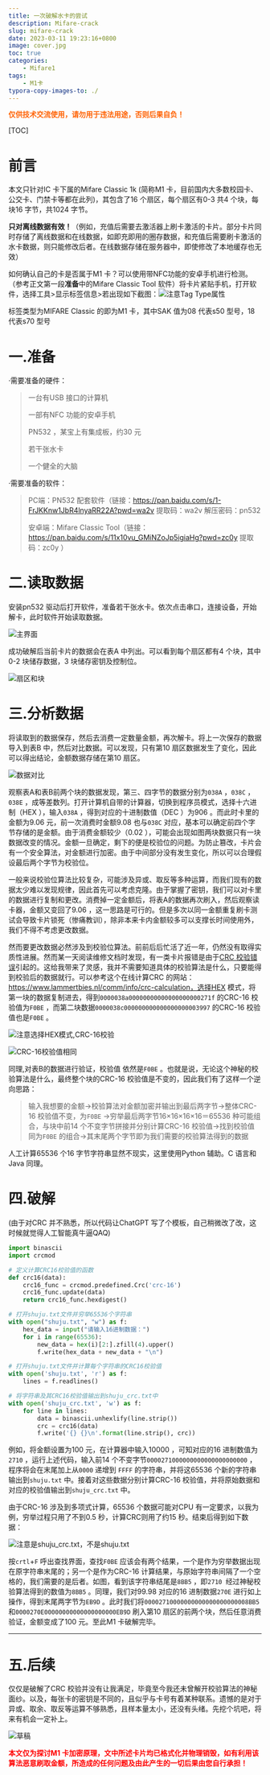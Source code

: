 ```yaml
---
title: 一次破解水卡的尝试
description: Mifare-crack
slug: mifare-crack
date: 2023-03-11 19:23:16+0800
image: cover.jpg
toc: true
categories:
    - Mifare1
tags:
    - M1卡
typora-copy-images-to: ./
---
```


<body>
  <div id="dialog" style="display: none; position: fixed; top: 0; left: 0; width: 100%; height: 100%; background-color: rgba(0, 0, 0, 0.5); z-index: 9999;">
    <div style="position: absolute; top: 50%; left: 50%; transform: translate(-50%, -50%); background-color: white; padding: 20px; border-radius: 5px;">
      <p><font color=#FF0000>**本文仅为探讨M1 卡加密原理，文中所述卡片均已格式化并物理销毁，如有利用该算法恶意刷取金额，所造成的任何问题及由此产生的一切后果由您自行承担！**</font></p>
      <button onclick="closeDialog()" style="background-color: #4CAF50; color: white; border: none; padding: 10px 20px; text-align: center; text-decoration: none; display: inline-block; font-size: 16px; border-radius: 5px; cursor: pointer;">我已知晓并同意</button>
    </div>
  </div>

  <script>
    window.onload = function() {
      openDialog();
    }

    function openDialog() {
      document.getElementById('dialog').style.display = 'block';
    }
    
    function closeDialog() {
      document.getElementById('dialog').style.display = 'none';
    }
  </script>
</body>

**<font color=#FF6100>仅供技术交流使用，请勿用于违法用途，否则后果自负！</font>**

[TOC]



# 前言

本文只针对IC 卡下属的Mifare Classic 1k (简称M1 卡，目前国内大多数校园卡、公交卡、门禁卡等都在此列)，其包含了16 个扇区，每个扇区有0-3 共4 个块，每块16 字节，共1024 字节。

**只对离线数据有效！**（例如，充值后需要去激活器上刷卡激活的卡片。部分卡片同时存储了离线数据和在线数据，如即充即用的圈存数据，和充值后需要刷卡激活的水卡数据，则只能修改后者。在线数据存储在服务器中，即使修改了本地缓存也无效）

如何确认自己的卡是否属于M1 卡？可以使用带NFC功能的安卓手机进行检测。（参考正文第一段**准备**中的Mifare Classic Tool 软件）将卡片紧贴手机，打开软件，选择工具>显示标签信息>若出现如下截图：![注意Tag Type属性](mct.jpg)

标签类型为MIFARE Classic 的即为M1 卡，其中SAK 值为08 代表s50 型号，18 代表s70 型号



# 一.准备

·需要准备的硬件：

> 一台有USB 接口的计算机
>
> 一部有NFC 功能的安卓手机
>
> PN532 ，某宝上有集成板，约30 元
>
> 若干张水卡
>
> 一个健全的大脑

·需要准备的软件：

> PC端：PN532 配套软件（链接：https://pan.baidu.com/s/1-FrJKKnw1JbR4lnyaRR22A?pwd=wa2v 提取码：wa2v  解压密码：pn532
>
> 安卓端：Mifare Classic Tool（链接：https://pan.baidu.com/s/11x10vu_GMiNZoJp5igiaHg?pwd=zc0y 提取码：zc0y ）
> 

# 二.读取数据

安装pn532 驱动后打开软件，准备若干张水卡。依次点击串口，连接设备，开始解卡，此时软件开始读取数据。

![主界面](pn532start.png)

成功破解后当前卡片的数据会在表A 中列出。可以看到每个扇区都有4 个块，其中0-2 块储存数据，3 块储存密钥及控制位。

![扇区和块](dumpintro.png)

# 三.分析数据

将读取到的数据保存，然后去消费一定数量金额，再次解卡。将上一次保存的数据导入到表B 中，然后对比数据。可以发现，只有第10 扇区数据发生了变化，因此可以得出结论，金额数据存储在第10 扇区。

![数据对比](908906.png)

观察表A和表B前两个块的数据发现，第三、四字节的数据分别为`038A` ，`038C` ，`038E` ，成等差数列。打开计算机自带的计算器，切换到程序员模式，选择十六进制（HEX ），输入`038A` ，得到对应的十进制数值（DEC ）为906 。而此时卡里的金额为9.06 元，前一次消费时金额9.08 也与`038C` 对应，基本可以确定前四个字节存储的是金额。由于消费金额较少（0.02 ），可能会出现如图两块数据只有一块数据改变的情况。金额一旦确定，剩下的便是校验位的问题。为防止篡改，卡片会有一个安全算法，对金额进行加密。由于中间部分没有发生变化，所以可以合理假设最后两个字节为校验位。

一般来说校验位算法比较复杂，可能涉及异或、取反等多种运算，而我们现有的数据太少难以发现规律，因此首先可以考虑克隆。由于掌握了密钥，我们可以对卡里的数据进行复制和更改。消费掉一定金额后，将表A的数据再次刷入，然后观察读卡器，金额又变回了9.06 ，这一思路是可行的。但是多次以同一金额重复刷卡测试会导致卡片锁死（惨痛教训），除非本来卡内金额较多可以支撑长时间使用外，我们不得不考虑更改数据。

然而要更改数据必然涉及到校验位算法。前前后后忙活了近一年，仍然没有取得实质性进展。然而某一天阅读维修文档时发现，有一类卡片报错是由于<u>CRC 校验错误</u>引起的。这给我带来了灵感，我并不需要知道具体的校验算法是什么，只要能得到校验后的数据就行。可以参考这个在线计算CRC 的网站：https://www.lammertbies.nl/comm/info/crc-calculation，选择HEX 模式，将第一块的数据复制进去，得到`0000038a00000000000000000000271f` 的CRC-16 校验值为`F0BE` ，而第二块数据`0000038c000000000000000000003997` 的CRC-16 校验值也是`F0BE` 。

![注意选择HEX模式,CRC-16校验](f0be1.png)

![CRC-16校验值相同](f0be2.png)

同理,对表B的数据进行验证，校验值 依然是`F0BE` 。也就是说，无论这个神秘的校验算法是什么，最终整个块的CRC-16 校验值是不变的，因此我们有了这样一个逆向思路：

> 输入我想要的金额→校验算法对金额加密并输出到最后两字节→整体CRC-16 校验值不变，为`F0BE` →穷举最后两字节16×16×16×16＝65536 种可能组合，与块中前14 个不变字节拼接并分别计算CRC-16 校验值→找到校验值同为`F0BE` 的组合→其末尾两个字节即为我们需要的校验算法得到的数据

人工计算65536 个16 字节字符串显然不现实，这里使用Python 辅助。C 语言和Java 同理。

# 四.破解

(由于对CRC 并不熟悉，所以代码让ChatGPT 写了个模板，自己稍微改了改，这时候就觉得人工智能真牛逼QAQ)



```python
import binascii
import crcmod

# 定义计算CRC16校验值的函数
def crc16(data):
    crc16_func = crcmod.predefined.Crc('crc-16')
    crc16_func.update(data)
    return crc16_func.hexdigest()

# 打开shuju.txt文件并穷举65536个字符串
with open("shuju.txt", "w") as f:
    hex_data = input("请输入16进制数据：")
    for i in range(65536):
        new_data = hex(i)[2:].zfill(4).upper()
        f.write(hex_data + new_data + "\n")

# 打开shuju.txt文件并计算每个字符串的CRC16校验值
with open('shuju.txt', 'r') as f:
    lines = f.readlines()

# 将字符串及其CRC16校验值输出到shuju_crc.txt中
with open('shuju_crc.txt', 'w') as f:
    for line in lines:
        data = binascii.unhexlify(line.strip())
        crc = crc16(data)
        f.write('{} {}\n'.format(line.strip(), crc))

```

例如，将金额设置为100 元，在计算器中输入10000 ，可知对应的16 进制数值为`2710` ，运行上述代码，输入前14 个不变字节`0000271000000000000000000000` ，程序将会在末尾加上从`0000` 递增到 `FFFF` 的字符串，并将这65536 个新的字符串输出到`shuju.txt` 中。接着对这些数据分别计算CRC-16 校验值，并将原始数据和对应的校验值输出到`shuju_crc.txt` 中。

由于CRC-16 涉及到多项式计算，65536 个数据可能对CPU 有一定要求，以我为例，穷举过程只用了不到0.5 秒，计算CRC则用了约15 秒。结束后得到如下数据：

![注意是shuju_crc.txt，不是shuju.txt](8bb5.png)

按`crtl`+`F` 呼出查找界面，查找`F0BE` 应该会有两个结果，一个是作为穷举数据出现在原字符串末尾的；另一个是作为CRC-16 计算结果，与原始字符串间隔了一个空格的，我们需要的是后者。如图，看到该字符串结尾是`8BB5` ，即`2710 `经过神秘校验算法得到的数值为`8BB5` 。同理，我们对99.98 对应的16 进制数据`270E` 进行如上操作，得到末尾两字节为`EB9D` 。此时我们将`00002710000000000000000000008BB5` 和`0000270E00000000000000000000EB9D` 刷入第10 扇区的前两个块，然后任意消费验证，金额变成了100 元。至此M1 卡破解完毕。

---

# 五.后续

仅仅是破解了CRC 校验并没有让我满足，毕竟至今我还未曾解开校验算法的神秘面纱。以及，每张卡的密钥是不同的，且似乎与卡号有着某种联系。遗憾的是对于异或、取余、取反等运算不够熟悉，且样本量太小，还没有头绪。先挖个坑吧，将来有机会一定补上。

![草稿](caogao.jpg)

**<font color=#FF0000>本文仅为探讨M1 卡加密原理，文中所述卡片均已格式化并物理销毁，如有利用该算法恶意刷取金额，所造成的任何问题及由此产生的一切后果由您自行承担！</font>**
